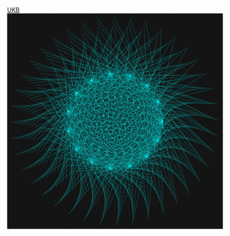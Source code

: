 <a href="https://uthrisar.github.io/CP">UKB</a>
<img src="tumblr_nkln8rQA7Q1shpedgo1_540.gif" alt="image">
